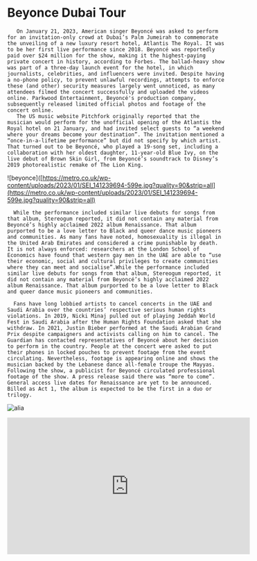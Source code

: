 #  Beyonce Dubai Tour
       On January 21, 2023, American singer Beyoncé was asked to perform for an invitation-only crowd at Dubai’s Palm Jumeirah to commemorate the unveiling of a new luxury resort hotel, Atlantis The Royal. It was to be her first live performance since 2018. Beyoncé was reportedly paid over $24 million for the show, making it the highest-paying private concert in history, according to Forbes. The ballad-heavy show was part of a three-day launch event for the hotel, in which journalists, celebrities, and influencers were invited. Despite having a no-phone policy, to prevent unlawful recordings, attempts to enforce these (and other) security measures largely went unnoticed, as many attendees filmed the concert successfully and uploaded the videos online. Parkwood Entertainment, Beyoncé's production company, subsequently released limited official photos and footage of the concert online.
       The US music website Pitchfork originally reported that the musician would perform for the unofficial opening of the Atlantis the Royal hotel on 21 January, and had invited select guests to “a weekend where your dreams become your destination”. The invitation mentioned a “once-in-a-lifetime performance” but did not specify by which artist. That turned out to be Beyoncé, who played a 19-song set, including a collaboration with her oldest daughter, 11-year-old Blue Ivy, on the live debut of Brown Skin Girl, from Beyoncé’s soundtrack to Disney’s 2019 photorealistic remake of The Lion King.

![beyonce]([https://metro.co.uk/wp-content/uploads/2023/01/SEI_141239694-599e.jpg?quality=90&strip=all](https://metro.co.uk/wp-content/uploads/2023/01/SEI_141239694-599e.jpg?quality=90&strip=all)

      While the performance included similar live debuts for songs from that album, Stereogum reported, it did not contain any material from Beyoncé’s highly acclaimed 2022 album Renaissance. That album purported to be a love letter to Black and queer dance music pioneers and communities. As many fans have noted, homosexuality is illegal in the United Arab Emirates and considered a crime punishable by death. It is not always enforced: researchers at the London School of Economics have found that western gay men in the UAE are able to “use their economic, social and cultural privileges to create communities where they can meet and socialise”.While the performance included similar live debuts for songs from that album, Stereogum reported, it did not contain any material from Beyoncé’s highly acclaimed 2022 album Renaissance. That album purported to be a love letter to Black and queer dance music pioneers and communities.
     
      Fans have long lobbied artists to cancel concerts in the UAE and Saudi Arabia over the countries’ respective serious human rights violations. In 2019, Nicki Minaj pulled out of playing Jeddah World Fest in Saudi Arabia after the Human Rights Foundation asked that she withdraw. In 2021, Justin Bieber performed at the Saudi Arabian Grand Prix despite campaigners and activists calling on him to cancel. The Guardian has contacted representatives of Beyoncé about her decision to perform in the country. People at the concert were asked to put their phones in locked pouches to prevent footage from the event circulating. Nevertheless, footage is appearing online and shows the musician backed by the Lebanese dance all-female troupe the Mayyas. Following the show, a publicist for Beyoncé circulated professional footage of the show. A press release said there was “more to come”. General access live dates for Renaissance are yet to be announced. Billed as Act 1, the album is expected to be the first in a duo or trilogy.

![alia](https://metro.co.uk/wp-content/uploads/2023/01/SEI_141239694-599e.jpg?quality=90&strip=all)
<iframe width="560" height="315" src="https://www.youtube.com/embed/-ncUz_KtJPo?si=eCy9mOG3kX9zZcP0" title="YouTube video player" frameborder="0" allow="accelerometer; autoplay; clipboard-write; encrypted-media; gyroscope; picture-in-picture; web-share" allowfullscreen></iframe>

